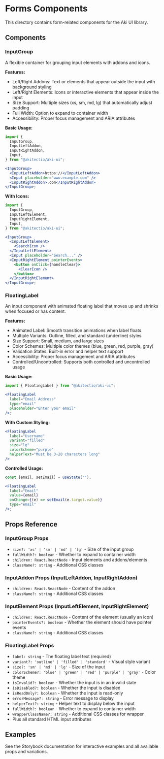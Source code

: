 # Forms Components

This directory contains form-related components for the Aki UI library.

## Components

### InputGroup

A flexible container for grouping input elements with addons and icons.

**Features:**

- Left/Right Addons: Text or elements that appear outside the input with background styling
- Left/Right Elements: Icons or interactive elements that appear inside the input
- Size Support: Multiple sizes (xs, sm, md, lg) that automatically adjust padding
- Full Width: Option to expand to container width
- Accessibility: Proper focus management and ARIA attributes

**Basic Usage:**

```jsx
import {
  InputGroup,
  InputLeftAddon,
  InputRightAddon,
  Input,
} from "@akitectio/aki-ui";

<InputGroup>
  <InputLeftAddon>https://</InputLeftAddon>
  <Input placeholder="www.example.com" />
  <InputRightAddon>.com</InputRightAddon>
</InputGroup>;
```

**With Icons:**

```jsx
import {
  InputGroup,
  InputLeftElement,
  InputRightElement,
  Input,
} from "@akitectio/aki-ui";

<InputGroup>
  <InputLeftElement>
    <SearchIcon />
  </InputLeftElement>
  <Input placeholder="Search..." />
  <InputRightElement pointerEvents>
    <button onClick={handleClear}>
      <ClearIcon />
    </button>
  </InputRightElement>
</InputGroup>;
```

### FloatingLabel

An input component with animated floating label that moves up and shrinks when focused or has content.

**Features:**

- Animated Label: Smooth transition animations when label floats
- Multiple Variants: Outline, filled, and standard (underline) styles
- Size Support: Small, medium, and large sizes
- Color Schemes: Multiple color themes (blue, green, red, purple, gray)
- Validation States: Built-in error and helper text support
- Accessibility: Proper focus management and ARIA attributes
- Controlled/Uncontrolled: Supports both controlled and uncontrolled usage

**Basic Usage:**

```jsx
import { FloatingLabel } from "@akitectio/aki-ui";

<FloatingLabel
  label="Email Address"
  type="email"
  placeholder="Enter your email"
/>;
```

**With Custom Styling:**

```jsx
<FloatingLabel
  label="Username"
  variant="filled"
  size="lg"
  colorScheme="purple"
  helperText="Must be 3-20 characters long"
/>
```

**Controlled Usage:**

```jsx
const [email, setEmail] = useState("");

<FloatingLabel
  label="Email"
  value={email}
  onChange={(e) => setEmail(e.target.value)}
  type="email"
/>;
```

## Props Reference

### InputGroup Props

- `size?: 'xs' | 'sm' | 'md' | 'lg'` - Size of the input group
- `fullWidth?: boolean` - Whether to expand to container width
- `children: React.ReactNode` - Input elements and addons/elements
- `className?: string` - Additional CSS classes

### InputAddon Props (InputLeftAddon, InputRightAddon)

- `children: React.ReactNode` - Content of the addon
- `className?: string` - Additional CSS classes

### InputElement Props (InputLeftElement, InputRightElement)

- `children: React.ReactNode` - Content of the element (usually an icon)
- `pointerEvents?: boolean` - Whether the element should have pointer events
- `className?: string` - Additional CSS classes

### FloatingLabel Props

- `label: string` - The floating label text (required)
- `variant?: 'outline' | 'filled' | 'standard'` - Visual style variant
- `size?: 'sm' | 'md' | 'lg'` - Size of the input
- `colorScheme?: 'blue' | 'green' | 'red' | 'purple' | 'gray'` - Color theme
- `isInvalid?: boolean` - Whether the input is in an invalid state
- `isDisabled?: boolean` - Whether the input is disabled
- `isReadOnly?: boolean` - Whether the input is read-only
- `errorMessage?: string` - Error message to display
- `helperText?: string` - Helper text to display below the input
- `fullWidth?: boolean` - Whether to expand to container width
- `wrapperClassName?: string` - Additional CSS classes for wrapper
- Plus all standard HTML input attributes

## Examples

See the Storybook documentation for interactive examples and all available props and variations.
